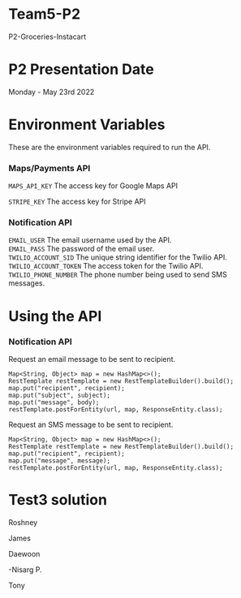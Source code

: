 # Team5-P2
P2-Groceries-Instacart
# P2 Presentation Date
Monday  - May 23rd 2022
# Environment Variables
These are the environment variables required to run the API.
### Maps/Payments API
`MAPS_API_KEY`
The access key for Google Maps API

`STRIPE_KEY`
The access key for Stripe API
### Notification API
`EMAIL_USER`
The email username used by the API.  
`EMAIL_PASS`
The password of the email user.  
`TWILIO_ACCOUNT_SID`
The unique string identifier for the Twilio API.  
`TWILIO_ACCOUNT_TOKEN`
The access token for the Twilio API.  
`TWILIO_PHONE_NUMBER`
The phone number being used to send SMS messages.
# Using the API
### Notification API
Request an email message to be sent to recipient.
```
Map<String, Object> map = new HashMap<>();
RestTemplate restTemplate = new RestTemplateBuilder().build();
map.put("recipient", recipient);
map.put("subject", subject);
map.put("message", body);
restTemplate.postForEntity(url, map, ResponseEntity.class);
```
Request an SMS message to be sent to recipient.
```
Map<String, Object> map = new HashMap<>();
RestTemplate restTemplate = new RestTemplateBuilder().build();
map.put("recipient", recipient);
map.put("message", message);
restTemplate.postForEntity(url, map, ResponseEntity.class);
```

# Test3 solution
Roshney

James

Daewoon

-Nisarg P.

Tony



